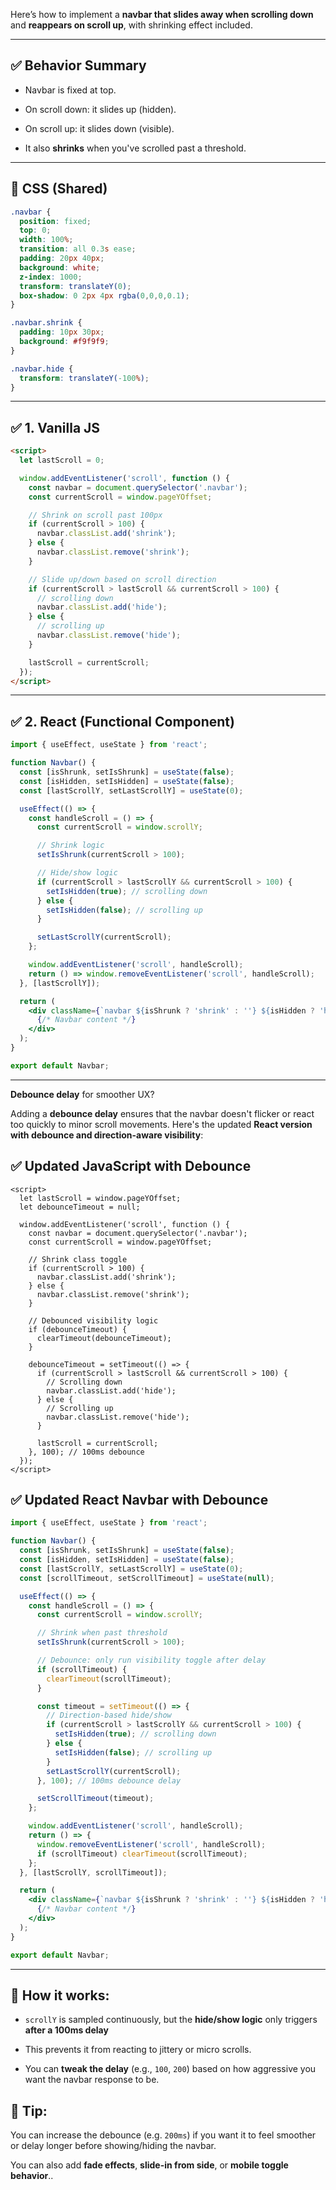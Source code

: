 Here’s how to implement a **navbar that slides away when scrolling down** and **reappears on scroll up**, with shrinking effect included.

---

## ✅ Behavior Summary

- Navbar is fixed at top.
    
- On scroll down: it slides up (hidden).
    
- On scroll up: it slides down (visible).
    
- It also **shrinks** when you've scrolled past a threshold.
    

---

## 🔧 CSS (Shared)

```css
.navbar {
  position: fixed;
  top: 0;
  width: 100%;
  transition: all 0.3s ease;
  padding: 20px 40px;
  background: white;
  z-index: 1000;
  transform: translateY(0);
  box-shadow: 0 2px 4px rgba(0,0,0,0.1);
}

.navbar.shrink {
  padding: 10px 30px;
  background: #f9f9f9;
}

.navbar.hide {
  transform: translateY(-100%);
}
```

---

## ✅ 1. **Vanilla JS**

```html
<script>
  let lastScroll = 0;

  window.addEventListener('scroll', function () {
    const navbar = document.querySelector('.navbar');
    const currentScroll = window.pageYOffset;

    // Shrink on scroll past 100px
    if (currentScroll > 100) {
      navbar.classList.add('shrink');
    } else {
      navbar.classList.remove('shrink');
    }

    // Slide up/down based on scroll direction
    if (currentScroll > lastScroll && currentScroll > 100) {
      // scrolling down
      navbar.classList.add('hide');
    } else {
      // scrolling up
      navbar.classList.remove('hide');
    }

    lastScroll = currentScroll;
  });
</script>
```

---

## ✅ 2. **React (Functional Component)**

```jsx
import { useEffect, useState } from 'react';

function Navbar() {
  const [isShrunk, setIsShrunk] = useState(false);
  const [isHidden, setIsHidden] = useState(false);
  const [lastScrollY, setLastScrollY] = useState(0);

  useEffect(() => {
    const handleScroll = () => {
      const currentScroll = window.scrollY;

      // Shrink logic
      setIsShrunk(currentScroll > 100);

      // Hide/show logic
      if (currentScroll > lastScrollY && currentScroll > 100) {
        setIsHidden(true); // scrolling down
      } else {
        setIsHidden(false); // scrolling up
      }

      setLastScrollY(currentScroll);
    };

    window.addEventListener('scroll', handleScroll);
    return () => window.removeEventListener('scroll', handleScroll);
  }, [lastScrollY]);

  return (
    <div className={`navbar ${isShrunk ? 'shrink' : ''} ${isHidden ? 'hide' : ''}`}>
      {/* Navbar content */}
    </div>
  );
}

export default Navbar;
```

---

**Debounce delay** for smoother UX?

Adding a **debounce delay** ensures that the navbar doesn't flicker or react too quickly to minor scroll movements. Here's the updated **React version with debounce and direction-aware visibility**:


## ✅ Updated JavaScript with Debounce

```
<script>
  let lastScroll = window.pageYOffset;
  let debounceTimeout = null;

  window.addEventListener('scroll', function () {
    const navbar = document.querySelector('.navbar');
    const currentScroll = window.pageYOffset;

    // Shrink class toggle
    if (currentScroll > 100) {
      navbar.classList.add('shrink');
    } else {
      navbar.classList.remove('shrink');
    }

    // Debounced visibility logic
    if (debounceTimeout) {
      clearTimeout(debounceTimeout);
    }

    debounceTimeout = setTimeout(() => {
      if (currentScroll > lastScroll && currentScroll > 100) {
        // Scrolling down
        navbar.classList.add('hide');
      } else {
        // Scrolling up
        navbar.classList.remove('hide');
      }

      lastScroll = currentScroll;
    }, 100); // 100ms debounce
  });
</script>

```


## ✅ Updated React Navbar with Debounce

```jsx
import { useEffect, useState } from 'react';

function Navbar() {
  const [isShrunk, setIsShrunk] = useState(false);
  const [isHidden, setIsHidden] = useState(false);
  const [lastScrollY, setLastScrollY] = useState(0);
  const [scrollTimeout, setScrollTimeout] = useState(null);

  useEffect(() => {
    const handleScroll = () => {
      const currentScroll = window.scrollY;

      // Shrink when past threshold
      setIsShrunk(currentScroll > 100);

      // Debounce: only run visibility toggle after delay
      if (scrollTimeout) {
        clearTimeout(scrollTimeout);
      }

      const timeout = setTimeout(() => {
        // Direction-based hide/show
        if (currentScroll > lastScrollY && currentScroll > 100) {
          setIsHidden(true); // scrolling down
        } else {
          setIsHidden(false); // scrolling up
        }
        setLastScrollY(currentScroll);
      }, 100); // 100ms debounce delay

      setScrollTimeout(timeout);
    };

    window.addEventListener('scroll', handleScroll);
    return () => {
      window.removeEventListener('scroll', handleScroll);
      if (scrollTimeout) clearTimeout(scrollTimeout);
    };
  }, [lastScrollY, scrollTimeout]);

  return (
    <div className={`navbar ${isShrunk ? 'shrink' : ''} ${isHidden ? 'hide' : ''}`}>
      {/* Navbar content */}
    </div>
  );
}

export default Navbar;
```

---

## 🧠 How it works:

- `scrollY` is sampled continuously, but the **hide/show logic** only triggers **after a 100ms delay**
    
- This prevents it from reacting to jittery or micro scrolls.
    
- You can **tweak the delay** (e.g., `100`, `200`) based on how aggressive you want the navbar response to be.
    
## 🧠 Tip:

You can increase the debounce (e.g. `200ms`) if you want it to feel smoother or delay longer before showing/hiding the navbar.

You can also add **fade effects**, **slide-in from side**, or **mobile toggle behavior**..